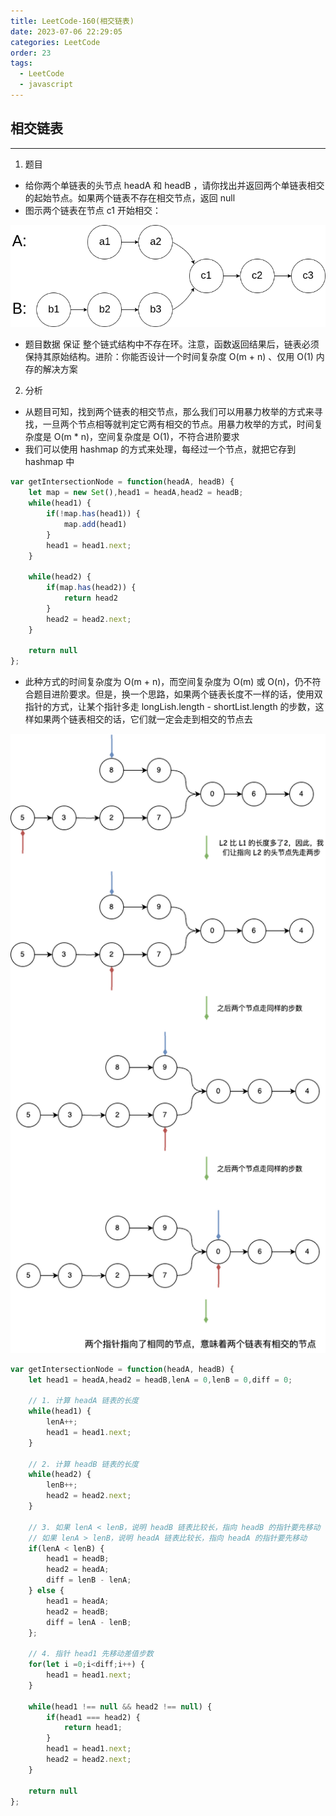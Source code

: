 ```yaml
---
title: LeetCode-160(相交链表)
date: 2023-07-06 22:29:05
categories: LeetCode
order: 23
tags:
  - LeetCode
  - javascript
---
```


## 相交链表
---
1. 题目
- 给你两个单链表的头节点 headA 和 headB ，请你找出并返回两个单链表相交的起始节点。如果两个链表不存在相交节点，返回 null
- 图示两个链表在节点 c1 开始相交：

![](./img/160_statement.png)

- 题目数据 保证 整个链式结构中不存在环。注意，函数返回结果后，链表必须 保持其原始结构。进阶：你能否设计一个时间复杂度 O(m + n) 、仅用 O(1) 内存的解决方案

2. 分析
- 从题目可知，找到两个链表的相交节点，那么我们可以用暴力枚举的方式来寻找，一旦两个节点相等就判定它两有相交的节点。用暴力枚举的方式，时间复杂度是 O(m * n)，空间复杂度是 O(1)，不符合进阶要求
- 我们可以使用 hashmap 的方式来处理，每经过一个节点，就把它存到 hashmap 中

```js
var getIntersectionNode = function(headA, headB) {
    let map = new Set(),head1 = headA,head2 = headB;
    while(head1) {
        if(!map.has(head1)) {
            map.add(head1)
        }
        head1 = head1.next;
    }

    while(head2) {
        if(map.has(head2)) {
            return head2
        }
        head2 = head2.next;
    }

    return null
};
```

- 此种方式的时间复杂度为 O(m + n)，而空间复杂度为 O(m) 或 O(n)，仍不符合题目进阶要求。但是，换一个思路，如果两个链表长度不一样的话，使用双指针的方式，让某个指针多走 longLish.length - shortList.length 的步数，这样如果两个链表相交的话，它们就一定会走到相交的节点去

![](./img/getIntersectionNode1.png)

```js
var getIntersectionNode = function(headA, headB) {
    let head1 = headA,head2 = headB,lenA = 0,lenB = 0,diff = 0;

    // 1. 计算 headA 链表的长度
    while(head1) {
        lenA++;
        head1 = head1.next;
    }

    // 2. 计算 headB 链表的长度
    while(head2) {
        lenB++;
        head2 = head2.next;
    }

    // 3. 如果 lenA < lenB，说明 headB 链表比较长，指向 headB 的指针要先移动
    // 如果 lenA > lenB，说明 headA 链表比较长，指向 headA 的指针要先移动
    if(lenA < lenB) {
        head1 = headB;
        head2 = headA;
        diff = lenB - lenA;
    } else {
        head1 = headA;
        head2 = headB;
        diff = lenA - lenB;
    };

    // 4. 指针 head1 先移动差值步数
    for(let i =0;i<diff;i++) {
        head1 = head1.next;
    }

    while(head1 !== null && head2 !== null) {
        if(head1 === head2) {
            return head1;
        }
        head1 = head1.next;
        head2 = head2.next;
    }

    return null
};
```